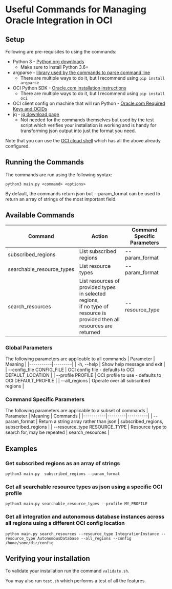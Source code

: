 # Useful Commands for Managing Oracle Integration in OCI
## Setup
Following are pre-requisites to using the commands:
- Python 3 - [Python.org downloads](https://www.python.org/downloads/)
  - Make sure to install Python 3.6+
- argparse - [library used by the commands to parse command line](https://pypi.org/project/argparse/)
  - There are multiple ways to do it, but I recommend using `pip install argparse`
- OCI Python SDK - [Oracle.com installation instructions](https://docs.oracle.com/en-us/iaas/tools/python/2.107.0/installation.html#pypi)
  - There are multiple ways to do it, but I recommend using `pip install oci`
- OCI client config on machine that will run Python - [Oracle.com Required Keys and OCIDs](https://docs.oracle.com/en-us/iaas/Content/API/Concepts/apisigningkey.htm)
- jq - [jq download page](https://jqlang.github.io/jq/download/)
  - Not needed for the commands themselves but used by the test script which verifies your installation is working and is handy for transforming json output into just the format you need.

Note that you can use the [OCI cloud shell](https://docs.oracle.com/en-us/iaas/Content/API/Concepts/cloudshellintro.htm) which has all the above already configured.

## Running the Commands
The commands are run using the following syntax:

  `python3 main.py <command> <options>`

By default, the commands return json but --param_format can be used to return an array of strings of the most important field.

## Available Commands
| Command | Action                                                                                                                   | Command Specific Parameters |
|---------|--------------------------------------------------------------------------------------------------------------------------|------------|
| subscribed_regions | List subscribed regions                                                                                                  | --param_format |
| searchable_resource_types | List resource types                                                                                                      | --param_format |
| search_resources | List resources of provided types in selected regions, <br/>if no type of resource is provided then all resources are returned | --resource_type |

### Global Parameters
The following parameters are applicable to all commands
| Parameter | Meaning |
|-----------|---------|
| -h, --help | Show help message and exit |
| --config_file CONFIG_FILE | OCI config file - defaults to OCI DEFAULT_LOCATION |
| --profile PROFILE | OCI profile to use - defaults to OCI DEFAULT_PROFILE |
| --all_regions | Operate over all subscribed regions |

### Command Specific Parameters
The following parameters are applicable to a subset of commands
| Parameter | Meaning | Commands |
|-----------|---------|----------|
| --param_format | Return a string array rather than json | subscribed_regions, subscribed_regions |
| --resource_type RESOURCE_TYPE | Resource type to search for, may be repeated | search_resources |

## Examples

### Get subscribed regions as an array of strings
`python3 main.py  subscribed_regions --param_format`

### Get all searchable resource types as json using a specific OCI profile
`python3 main.py searchable_resource_types --profile MY_PROFILE`

### Get all integration and autonomous database instances across all regions using a different OCI config location
`python main.py search_resources --resource_type IntegrationInstance --resource_type AutonomousDatabase --all_regions --config /home/some/dir/config`

## Verifying your installation
To validate your installation run the command `validate.sh`.

You may also run `test.sh` which performs a test of all the features.

